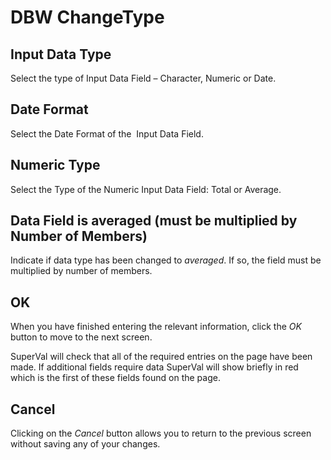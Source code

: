 # DBW ChangeType



## Input Data Type

Select the type of Input Data Field – Character, Numeric or Date.

## Date Format

Select the Date Format of the  Input Data Field.

## Numeric Type

Select the Type of the Numeric Input Data Field: Total or Average.

## Data Field is averaged (must be multiplied by Number of Members)

Indicate if data type has been changed to _averaged_. If so, the field
must be multiplied by number of members.

## OK

When you have finished entering the relevant information, click the _OK_
button to move to the next screen.

SuperVal will check that all of the required entries on the page have
been made. If additional fields require data SuperVal will show briefly
in red which is the first of these fields found on the page.

## Cancel

Clicking on the _Cancel_ button allows you to return to the previous
screen without saving any of your changes.